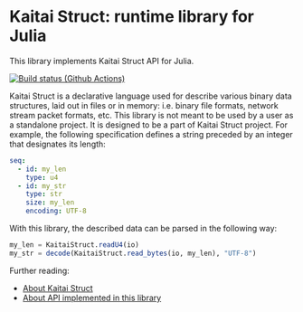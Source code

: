 # Kaitai Struct: runtime library for Julia

This library implements Kaitai Struct API for Julia.

[![Build status (Github Actions)](https://github.com/rystidia/KaitaiStruct.jl/workflows/CI/badge.svg)](https://github.com/rystidia/KaitaiStruct.jl/actions)

Kaitai Struct is a declarative language used for describe various binary
data structures, laid out in files or in memory: i.e. binary file
formats, network stream packet formats, etc.
This library is not meant to be used by a user as a standalone project. It is designed to be a part of Kaitai Struct project.
For example, the following specification defines a string preceded by an integer that designates its length:
```yaml
seq:
  - id: my_len
    type: u4
  - id: my_str
    type: str
    size: my_len
    encoding: UTF-8
```
With this library, the described data can be parsed in the following way:
```julia
my_len = KaitaiStruct.readU4(io)
my_str = decode(KaitaiStruct.read_bytes(io, my_len), "UTF-8")
```

Further reading:

* [About Kaitai Struct](http://kaitai.io/)
* [About API implemented in this library](http://doc.kaitai.io/stream_api.html)
